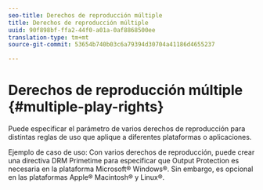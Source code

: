 ```yaml
---
seo-title: Derechos de reproducción múltiple
title: Derechos de reproducción múltiple
uuid: 90f898bf-ffa2-44f0-a01a-0af8868500ee
translation-type: tm+mt
source-git-commit: 53654b740b03c6a79394d30704a41186d4655237

---
```



# Derechos de reproducción múltiple {#multiple-play-rights}

Puede especificar el parámetro de varios derechos de reproducción para distintas reglas de uso que aplique a diferentes plataformas o aplicaciones.

Ejemplo de caso de uso: Con varios derechos de reproducción, puede crear una directiva DRM Primetime para especificar que Output Protection es necesaria en la plataforma Microsoft® Windows®. Sin embargo, es opcional en las plataformas Apple® Macintosh® y Linux®.
